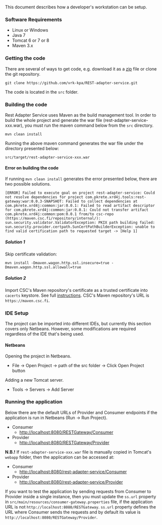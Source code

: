 This document describes how a developer's workstation can be setup.

### Software Requirements

* Linux or Windows
* Java 7
* Tomcat 6 or 7 or 8
* Maven 3.x

### Getting the code

There are several of ways to get code, e.g. download it as a [zip](https://github.com/vrk-kpa/REST-adapter-service/archive/master.zip) file or clone the git repository.

```
git clone https://github.com/vrk-kpa/REST-adapter-service.git
```

The code is located in the ```src``` folder.

### Building the code

Rest Adapter Service uses Maven as the build management tool. In order to build the whole project and generate the war file (rest-adapter-service-xxx.war), you must run the maven command below from the ```src``` directory.

```
mvn clean install
```

Running the above maven command generates the war file under the directory presented below:

```
src/target/rest-adapter-service-xxx.war
```

#### Error on building the code

If running ```mvn clean install``` generates the error presented below, there are two possible solutions.

```
[ERROR] Failed to execute goal on project rest-adapter-service: Could not resolve dependencies for project com.pkrete.xrd4j.tools:rest-gateway:war:0.0.3-SNAPSHOT: Failed to collect dependencies at com.pkrete.xrd4j:common:jar:0.0.1: Failed to read artifact descriptor for com.pkrete.xrd4j:common:jar:0.0.1: Could not transfer artifact com.pkrete.xrd4j:common:pom:0.0.1 from/to csc-repo (https://maven.csc.fi/repository/internal/): sun.security.validator.ValidatorException: PKIX path building failed: sun.security.provider.certpath.SunCertPathBuilderException: unable to find valid certification path to requested target -> [Help 1]
```

##### Solution 1

Skip certificate validation:

```
mvn install -Dmaven.wagon.http.ssl.insecure=true -Dmaven.wagon.http.ssl.allowall=true
```

##### Solution 2

Import CSC's Maven repository's certificate as a trusted certificate into ```cacerts``` keystore. See full [instructions](Import-a-Certificate-as-a-Trusted-Certificate.md). CSC's Maven repository's URL is ```https://maven.csc.fi```.

### IDE Setup

The project can be imported into different IDEs, but currently this section covers only Netbeans. However, some modifications are required regardless of the IDE that's being used.

#### Netbeans

Opening the project in Netbeans.

* File -> Open Project -> path of the src folder -> Click Open Project button

Adding a new Tomcat server.

* Tools -> Servers -> Add Server

### Running the application

Below there are the default URLs of Provider and Consumer endpoints if the application is run in Netbeans (Run -> Run Project).

* Consumer
  * [http://localhost:8080/RESTGateway/Consumer](http://localhost:8080/RESTGateway/Consumer)
* Provider
  * [http://localhost:8080/RESTGateway/Provider](http://localhost:8080/RESTGateway/Provider)

**N.B.!** If ```rest-adapter-service-xxx.war``` file is manually copied in Tomcat's ```webapp``` folder, then the application can be accessed at:

* Consumer
  * [http://localhost:8080/rest-adapter-service/Consumer](http://localhost:8080/rest-adapter-service-xxx/Consumer)
* Provider
  * [http://localhost:8080/rest-adapter-service/Provider](http://localhost:8080/rest-adapter-service-xxx/Provider)

If you want to test the application by sending requests from Consumer to Provider inside a single instance, then you must update the ```ss.url``` property in ```src/main/resources/consumer-gateway.properties``` file, if the application URL is not ```http://localhost:8080/RESTGateway```. ```ss.url``` property defines the URL where Consumer sends the requests and by default its value is ```http://localhost:8080/RESTGateway/Provider```.
